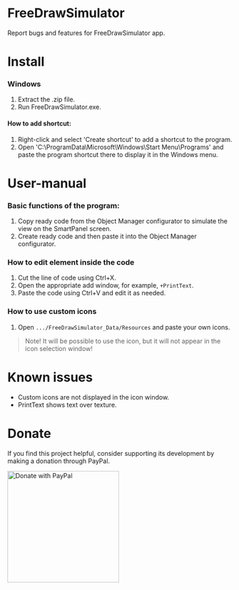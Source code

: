 # FreeDrawSimulator
Report bugs and features for FreeDrawSimulator app.

# Install
### Windows
1. Extract the .zip file.
2. Run FreeDrawSimulator.exe.

#### How to add shortcut:
1. Right-click and select 'Create shortcut' to add a shortcut to the program.
2. Open 'C:\ProgramData\Microsoft\Windows\Start Menu\Programs' and paste the program shortcut there to display it in the Windows menu.

# User-manual
### Basic functions of the program:
1. Copy ready code from the Object Manager configurator to simulate the view on the SmartPanel screen.
2. Create ready code and then paste it into the Object Manager configurator.

### How to edit element inside the code
1. Cut the line of code using Ctrl+X.
2. Open the appropriate add window, for example, `+PrintText`.
3. Paste the code using Ctrl+V and edit it as needed.

### How to use custom icons
1. Open `.../FreeDrawSimulator_Data/Resources` and paste your own icons.
> Note! It will be possible to use the icon, but it will not appear in the icon selection window!

# Known issues
- Custom icons are not displayed in the icon window.
- PrintText shows text over texture.

# Donate
If you find this project helpful, consider supporting its development by making a donation through PayPal.

<a href="ttps://paypal.me/plejader">
  <img src="https://github.com/andreostrovsky/donate-with-paypal/blob/master/PNG/blue.png" alt="Donate with PayPal" width="250">
</a>




